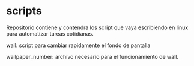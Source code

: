 # scripts

Repositorio contiene y contendra los script que vaya escribiendo en linux para automatizar tareas cotidianas.


wall: script para cambiar rapidamente el fondo de pantalla

wallpaper_number: archivo necesario para el funcionamiento de wall.
